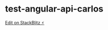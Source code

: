 # test-angular-api-carlos

[Edit on StackBlitz ⚡️](https://stackblitz.com/edit/test-angular-api-carlos)